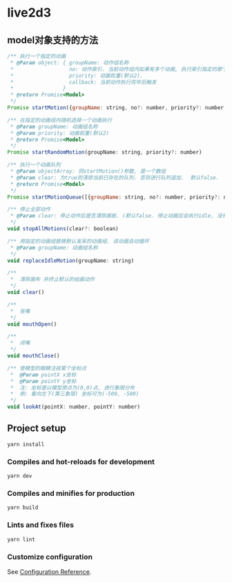# live2d3
## model对象支持的方法
``` javascript
/** 执行一个指定的动画
 * @Param object: { groupName: 动作组名称
 *                  no: 动作索引. 当前动作组内如果有多个动画, 执行索引指定的那个. 默认为0
 *                  priority: 动画权重(默认2).
 *                  callback: 当前动作执行完毕后触发
 *                }
 * @return Promise<Model>
 */
Promise startMotion({groupName: string, no?: number, priority?: number, callback?: () => void})
```

``` javascript
/** 在指定的动画组内随机选择一个动画执行
 * @Param groupName: 动画组名称
 * @Param priority: 动画权重(默认2)
 * @return Promise<Model>
 */
Promise startRandomMotion(groupName: string, priority?: number)
```

``` javascript
/** 执行一个动画队列
 * @Param objectArray: 同startMotion()参数, 是一个数组
 * @Param clear: 为true则清除当前已存在的队列. 否则进行队列追加.  默认false. 
 * @return Promise<Model>
 */
Promise startMotionQueue([{groupName: string, no?: number, priority?: number, callback?: () => void}], clear?: boolean)
```
  
``` javascript
/** 停止全部动作
 * @Param clear: 停止动作后是否清除画板. (默认false. 停止动画后会执行idle, 没有idle时画布会保留当前动画的最后一帧)
 */
void stopAllMotions(clear?: boolean)
```

``` javascript
/** 用指定的动画组替换默认发呆的动画组. 该动画自动循环
 * @Param groupName: 动画组名称
 */
void replaceIdleMotion(groupName: string)
```

``` javascript
/** 
 *  清除画布 并终止默认的绘画动作
 */
void clear()
```

``` javascript
/** 
 *  张嘴
 */
void mouthOpen()
```

``` javascript
/** 
 *  闭嘴
 */
void mouthClose()
```

``` javascript
/** 使模型的眼睛注视某个坐标点
 *  @Param pointX x坐标
 *  @Param pointY y坐标
 *  注: 坐标是以模型原点为(0,0)点, 进行象限分布
 *  例: 看向左下(第三象限) 坐标可为(-500, -500)
 */
void lookAt(pointX: number, pointY: number)
```
  
## Project setup
```
yarn install
```

### Compiles and hot-reloads for development
```
yarn dev
```

### Compiles and minifies for production
```
yarn build
```

### Lints and fixes files
```
yarn lint
```

### Customize configuration
See [Configuration Reference](https://cli.vuejs.org/config/).
